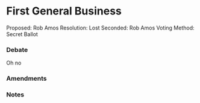 # First General Business

Proposed: Rob Amos
Resolution: Lost
Seconded: Rob Amos
Voting Method: Secret Ballot

### Debate

Oh no

### Amendments

### Notes
